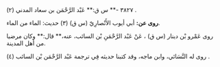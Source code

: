 ٣٨٢٧ -** س ق:** عَبْد الرَّحْمَن بن سعاد المدني (٢) .

**روى عن:** أبي أيوب الأَنْصارِيّ (س ق) (٣) حديث: الماء من الماء.

روى عَمْرو بْن دينار (س ق) ، عَنْ عَبْد الرَّحْمَنِ بْن السائب، عنه،** قال:** وكان مرضيا من أهل المدينة.

روى له النَّسَائي، وابن ماجه، وقد كتبنا حديثه فِي ترجمة عَبْد الرَّحْمَن بْن السائب (٤) .